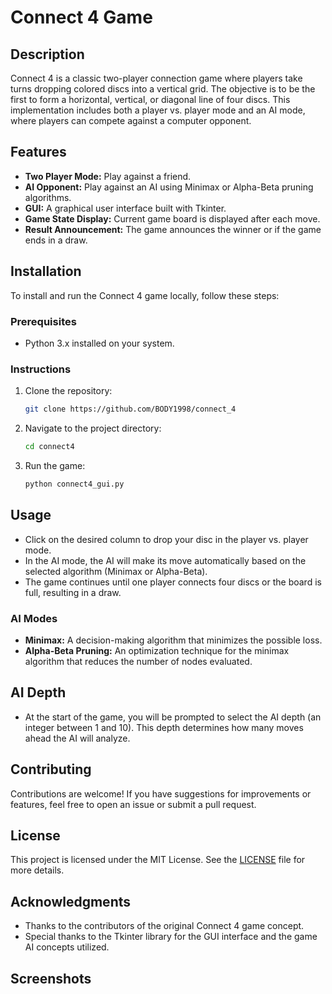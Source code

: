 # Connect 4 Game

## Description
Connect 4 is a classic two-player connection game where players take turns dropping colored discs into a vertical grid. The objective is to be the first to form a horizontal, vertical, or diagonal line of four discs. This implementation includes both a player vs. player mode and an AI mode, where players can compete against a computer opponent.

## Features
- **Two Player Mode:** Play against a friend.
- **AI Opponent:** Play against an AI using Minimax or Alpha-Beta pruning algorithms.
- **GUI:** A graphical user interface built with Tkinter.
- **Game State Display:** Current game board is displayed after each move.
- **Result Announcement:** The game announces the winner or if the game ends in a draw.

## Installation
To install and run the Connect 4 game locally, follow these steps:

### Prerequisites
- Python 3.x installed on your system.

### Instructions
1. Clone the repository:
   ```bash
   git clone https://github.com/BODY1998/connect_4
   ```
2. Navigate to the project directory:
   ```bash
   cd connect4
   ```
3. Run the game:
   ```bash
   python connect4_gui.py
   ```

## Usage
- Click on the desired column to drop your disc in the player vs. player mode.
- In the AI mode, the AI will make its move automatically based on the selected algorithm (Minimax or Alpha-Beta).
- The game continues until one player connects four discs or the board is full, resulting in a draw.

### AI Modes
- **Minimax:** A decision-making algorithm that minimizes the possible loss.
- **Alpha-Beta Pruning:** An optimization technique for the minimax algorithm that reduces the number of nodes evaluated.

## AI Depth
- At the start of the game, you will be prompted to select the AI depth (an integer between 1 and 10). This depth determines how many moves ahead the AI will analyze.

## Contributing
Contributions are welcome! If you have suggestions for improvements or features, feel free to open an issue or submit a pull request.

## License
This project is licensed under the MIT License. See the [LICENSE](LICENSE) file for more details.

## Acknowledgments
- Thanks to the contributors of the original Connect 4 game concept.
- Special thanks to the Tkinter library for the GUI interface and the game AI concepts utilized.

## Screenshots
